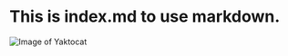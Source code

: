 # <h1> This is index.md to use markdown.

![Image of Yaktocat](https://octodex.github.com/images/yaktocat.png)
